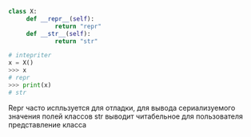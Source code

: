 
``` python
class X:
     def __repr__(self):
             return "repr"
     def __str__(self):
             return "str"

# intepriter 
x = X()
>>> x
# repr
>>> print(x)
# str
```

Repr часто испльзуется для отладки, для вывода сериализуемого значения полей классов
str выводит читабельное для пользователя представление класса